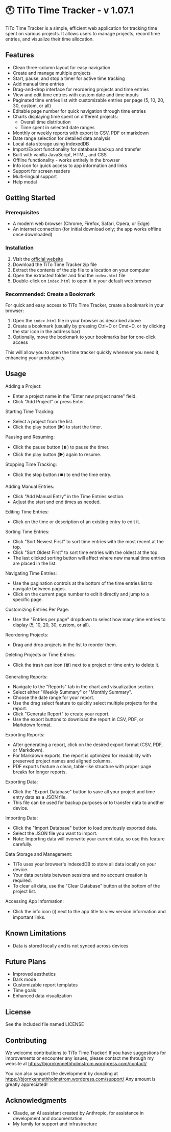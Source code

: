 # 🕚 TiTo Time Tracker - v 1.07.1

TiTo Time Tracker is a simple, efficient web application for tracking time spent on various projects. It allows users to manage projects, record time entries, and visualize their time allocation.

## Features

- Clean three-column layout for easy navigation
- Create and manage multiple projects
- Start, pause, and stop a timer for active time tracking
- Add manual time entries
- Drag-and-drop interface for reordering projects and time entries
- View and edit time entries with custom date and time inputs
- Paginated time entries list with customizable entries per page (5, 10, 20, 30, custom, or all)
- Editable page number for quick navigation through time entries
- Charts displaying time spent on different projects:
  - Overall time distribution
  - Time spent in selected date ranges
- Monthly or weekly reports with export to CSV, PDF or markdown 
- Date range selection for detailed data analysis
- Local data storage using IndexedDB
- Import/Export functionality for database backup and transfer
- Built with vanilla JavaScript, HTML, and CSS
- Offline functionality - works entirely in the browser
- Info icon for quick access to app information and links
- Support for screen readers
- Multi-lingual support
- Help modal

## Getting Started

### Prerequisites

- A modern web browser (Chrome, Firefox, Safari, Opera, or Edge)
- An internet connection (for initial download only; the app works offline once downloaded)

### Installation

1. Visit the [official website](https://bjornkennethholmstrom.wordpress.com/tito/)
2. Download the TiTo Time Tracker zip file
3. Extract the contents of the zip file to a location on your computer
4. Open the extracted folder and find the `index.html` file
5. Double-click on `index.html` to open it in your default web browser

### Recommended: Create a Bookmark

For quick and easy access to TiTo Time Tracker, create a bookmark in your browser:

1. Open the `index.html` file in your browser as described above
2. Create a bookmark (usually by pressing Ctrl+D or Cmd+D, or by clicking the star icon in the address bar)
3. Optionally, move the bookmark to your bookmarks bar for one-click access

This will allow you to open the time tracker quickly whenever you need it, enhancing your productivity.

## Usage

Adding a Project:
- Enter a project name in the "Enter new project name" field.
- Click "Add Project" or press Enter.

Starting Time Tracking:
- Select a project from the list.
- Click the play button (▶️) to start the timer.

Pausing and Resuming:
- Click the pause button (⏸️) to pause the timer.
- Click the play button (▶️) again to resume.

Stopping Time Tracking:
- Click the stop button (⏹️) to end the time entry.

Adding Manual Entries:
- Click "Add Manual Entry" in the Time Entries section.
- Adjust the start and end times as needed.

Editing Time Entries:
- Click on the time or description of an existing entry to edit it.

Sorting Time Entries:
- Click "Sort Newest First" to sort time entries with the most recent at the top.
- Click "Sort Oldest First" to sort time entries with the oldest at the top.
- The last clicked sorting button will affect where new manual time entries are placed in the list.

Navigating Time Entries:
- Use the pagination controls at the bottom of the time entries list to navigate between pages.
- Click on the current page number to edit it directly and jump to a specific page.

Customizing Entries Per Page:
- Use the "Entries per page" dropdown to select how many time entries to display (5, 10, 20, 30, custom, or all).

Reordering Projects:
- Drag and drop projects in the list to reorder them.

Deleting Projects or Time Entries:
- Click the trash can icon (🗑️) next to a project or time entry to delete it.

Generating Reports:
- Navigate to the "Reports" tab in the chart and visualization section.
- Select either "Weekly Summary" or "Monthly Summary".
- Choose the date range for your report.
- Use the drag select feature to quickly select multiple projects for the report.
- Click "Generate Report" to create your report.
- Use the export buttons to download the report in CSV, PDF, or Markdown format.

Exporting Reports:
- After generating a report, click on the desired export format (CSV, PDF, or Markdown).
- For Markdown exports, the report is optimized for readability with preserved project names and aligned columns.
- PDF exports feature a clean, table-like structure with proper page breaks for longer reports.

Exporting Data:
- Click the "Export Database" button to save all your project and time entry data as a JSON file.
- This file can be used for backup purposes or to transfer data to another device.

Importing Data:
- Click the "Import Database" button to load previously exported data.
- Select the JSON file you want to import.
- Note: Importing data will overwrite your current data, so use this feature carefully.

Data Storage and Management:
- TiTo uses your browser's IndexedDB to store all data locally on your device.
- Your data persists between sessions and no account creation is required.
- To clear all data, use the "Clear Database" button at the bottom of the project list.

Accessing App Information:
- Click the info icon (ℹ️) next to the app title to view version information and important links.

## Known Limitations

- Data is stored locally and is not synced across devices

## Future Plans

- Improved aesthetics
- Dark mode
- Customizable report templates
- Time goals
- Enhanced data visualization

## License

See the included file named LICENSE

## Contributing

We welcome contributions to TiTo Time Tracker! If you have suggestions for improvements or encounter any issues, please contact me through my website at 
https://bjornkennethholmstrom.wordpress.com/contact/

You can also support the development by donating at 
https://bjornkennethholmstrom.wordpress.com/support/
Any amount is greatly appreciated!

## Acknowledgments

- Claude, an AI assistant created by Anthropic, for assistance in development and documentation
- My family for support and infrastructure
